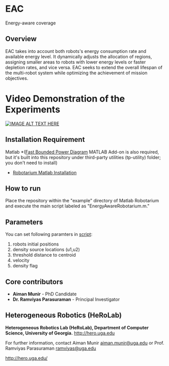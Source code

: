 # EAC
Energy-aware coverage

## Overview
EAC takes into account both robots's energy consumption rate and available energy level. It dynamically adjusts the allocation of regions, assigning smaller areas to robots with lower energy levels or faster depletion rates, and vice versa. EAC seeks to extend the overall lifespan of the multi-robot system while optimizing the achievement of mission objectives.


# Video Demonstration of the Experiments

[![IMAGE ALT TEXT HERE](https://img.youtube.com/vi/NfVj7JEAVz0/0.jpg)](https://www.youtube.com/watch?v=NfVj7JEAVz0)


## Installation Requirement
Matlab 
*([Fast Bounded Power Diagram](https://www.mathworks.com/matlabcentral/fileexchange/56633-fast-bounded-power-diagram) MATLAB Add-on is also required, but it's built into this repository under third-party utilities (tp-utility) folder; you don't need to install)
* [Robotarium Matlab Installation]([https://pypi.org/project/robotarium-python-simulator/](https://github.com/robotarium/robotarium-matlab-simulator)https://github.com/robotarium/robotarium-matlab-simulator) 

## How to run
Place the repository within the "example" directory of Matlab Robotarium and execute the main script labeled as "EnergyAwareRobotarium.m."

## Parameters
You can set following paramters in [script](EnergyAwareRobotarium.m):
1. robots initial positions
2. density source locations (u1,u2)
3. threshold distance to centroid
4. velocity
5. density flag

## Core contributors

* **Aiman Munir** - PhD Candidate
* **Dr. Ramviyas Parasuraman** - Principal Investigator

## Heterogeneous Robotics (HeRoLab)

**Heterogeneous Robotics Lab (HeRoLab), Department of Computer Science, University of Georgia.** http://hero.uga.edu 

For further information, contact Aiman Munir aiman.munir@uga.edu or Prof. Ramviyas Parasuraman ramviyas@uga.edu

http://hero.uga.edu/

